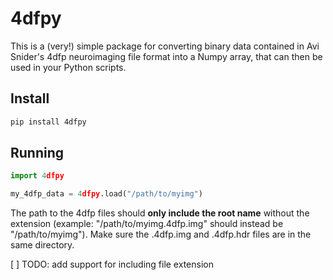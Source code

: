 # 4dfpy

This is a (very!) simple package for converting binary data contained in Avi Snider's 4dfp neuroimaging file format into a Numpy array, that can then be used in your Python scripts.

## Install

```bash
pip install 4dfpy
```

## Running

```python
import 4dfpy

my_4dfp_data = 4dfpy.load("/path/to/myimg")
```

The path to the 4dfp files should **only include the root name** without the
extension (example: "/path/to/myimg.4dfp.img" should instead be "/path/to/myimg").
Make sure the .4dfp.img and .4dfp.hdr files are in the same directory.

[ ] TODO: add support for including file extension
